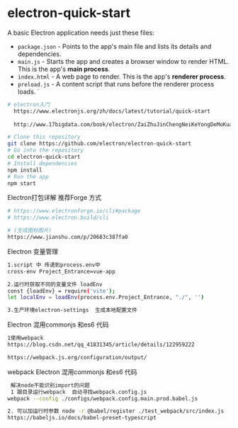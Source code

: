 # electron-quick-start
A basic Electron application needs just these files:

- `package.json` - Points to the app's main file and lists its details and dependencies.
- `main.js` - Starts the app and creates a browser window to render HTML. This is the app's **main process**.
- `index.html` - A web page to render. This is the app's **renderer process**.
- `preload.js` - A content script that runs before the renderer process loads.
`
  
````bash
# electron入门
  https://www.electronjs.org/zh/docs/latest/tutorial/quick-start
  
  http://www.17bigdata.com/book/electron/ZaiZhuJinChengNeiKeYongDeMoKuai/ELECTRONMENUMoKuai.html
````

```bash
# Clone this repository
git clone https://github.com/electron/electron-quick-start
# Go into the repository
cd electron-quick-start
# Install dependencies
npm install
# Run the app
npm start
```
Electron打包详解 推荐Forge 方式
```bash
# https://www.electronforge.io/cli#package
# https://www.electron.build/cli

# (生成图标图片)
https://www.jianshu.com/p/20683c387fa0 
```

Electron 变量管理
```bash
1.script 中 传递到process.env中
cross-env Project_Entrance=vue-app

2.运行时获取不同的变量文件 loadEnv
const {loadEnv} = require('vite');
let localEnv = loadEnv(process.env.Project_Entrance, "./", '')

3.生产环境electron-settings  生成本地配置文件
```

Electron 混用commonjs 和es6 代码
```bash
1使用webpack
https://blog.csdn.net/qq_41831345/article/details/122959222

https://webpack.js.org/configuration/output/
```

webpack  Electron 混用commonjs 和es6 代码
```bash
 解决node不能识别import的问题  
 1 跟目录运行webpack  自动寻找webpack.config.js
webpack --config ./configs/webpack.config.main.prod.babel.js 

2. 可以加运行时参数 node -r @babel/register ./test_webpack/src/index.js 
https://babeljs.io/docs/babel-preset-typescript
```